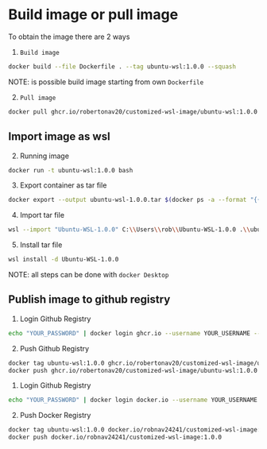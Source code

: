 # Build image or pull image

To obtain the image there are 2 ways

1. `Build image`

```bash
docker build --file Dockerfile . --tag ubuntu-wsl:1.0.0 --squash
```

NOTE: is possible build image starting from own `Dockerfile`

2. `Pull image`

```bash
docker pull ghcr.io/robertonav20/customized-wsl-image/ubuntu-wsl:1.0.0
```

## Import image as wsl

2. Running image

```bash
docker run -t ubuntu-wsl:1.0.0 bash
```

3. Export container as tar file

```bash
docker export --output ubuntu-wsl-1.0.0.tar $(docker ps -a --format "{{.Names}}")
```

4. Import tar file

```bash
wsl --import "Ubuntu-WSL-1.0.0" C:\\Users\\rob\\Ubuntu-WSL-1.0.0 .\\ubuntu-wsl-1.0.0.tar
```

5. Install tar file

```bash
wsl install -d Ubuntu-WSL-1.0.0
```

NOTE: all steps can be done with `docker Desktop`

## Publish image to github registry

1. Login Github Registry

```bash
echo "YOUR_PASSWORD" | docker login ghcr.io --username YOUR_USERNAME --password-stdin
```

2. Push Github Registry

```bash
docker tag ubuntu-wsl:1.0.0 ghcr.io/robertonav20/customized-wsl-image/ubuntu-wsl:1.0.0
docker push ghcr.io/robertonav20/customized-wsl-image/ubuntu-wsl:1.0.0
```

1. Login Github Registry

```bash
echo "YOUR_PASSWORD" | docker login docker.io --username YOUR_USERNAME --password-stdin
```

2. Push Docker Registry

```bash
docker tag ubuntu-wsl:1.0.0 docker.io/robnav24241/customized-wsl-image:1.0.0
docker push docker.io/robnav24241/customized-wsl-image:1.0.0
```
